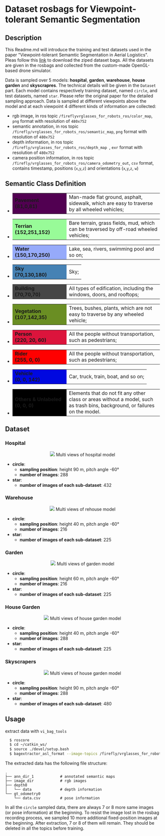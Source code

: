 # Dataset rosbags for Viewpoint-tolerant Semantic Segmentation

## Description

This Readme.md will introduce the training and test datasets used in the paper "Viewpoint-tolerant Semamtic Segmentation in Aerial Logistics". Pleas follow this [link](https://drive.google.com/drive/folders/1nPrOjodKeOEPm9Dvwt7ekm2NHuoDxGBF?usp=sharing) to download the ziped dataset bags. All the datasets are given in the rosbags and collected from the custom-made OpenGL-based drone simulator. 

Data is sampled over 5 models: **hospital**, **garden**, **warehouse**, **house garden** and **skyscrapres**. The technical details will be given in the `Dataset` part. Each model contains respectively training dataset, named `circle`, and test datasets, named `star`. Please refer the original paper for the detailed sampling approach. Data is sampled at different viewpoints above the model and at each viewpoint 4 different kinds of information are collected:
+ rgb image, in ros topic `/fireflyvrglasses_for_robots_ros/color_map`, `png` format with resolution of `480x752`
+ semantic annotation, in ros topic `/firefly/vrglasses_for_robots_ros/semantic_map`, `png` format with resolution of `480x752`
+ depth information, in ros topic `/firefly/vrglasses_for_robots_ros/depth_map `, `exr` format with resolution of `480x752`
+ camera position information, in ros topic `/firefly/vrglasses_for_robots_ros/camera_odometry_out`, `csv` format, contains timestamp, positions (`x`,`y`,`z`) and orientations (`x`,`y`,`z`, `w`)

## Semantic Class Definition

+ <table><tr><td bgcolor=#510051 width="160" height="30" > <b>Pavement <br>(81,0,81) </b> </td> <td>Man-made flat ground, asphalt, sidewalk, which are easy to traverse by all wheeled vehicles; </td></tr></table>  

+ <table><tr><td bgcolor=#98fb98 width="160" height="30"> <b>Terrian <br>(152,251,152) </b> </td> <td>Bare terrain, grass fields, mud, which can be traversed by off-road wheeled vehicles; </td></tr></table> 
+ <table><tr><td bgcolor=#96aafa width="160" height="30"> <b>Water <br>(150,170,250) </b> </td> <td> Lake, sea, rivers, swimming pool and so on; </td></tr></table> 

+ <table><tr><td bgcolor=#4682b4 width="160" height="30"> <b>Sky <br>(70,130,180) </b> </td> <td> Sky; </td></tr></table> 

+ <table><tr><td bgcolor=#464646 width="160" height="30"> <b>Building <br>(70,70,70) </b> </td> <td> All types of edification, including the windows, doors, and rooftops; </td></tr></table> 


+ <table><tr><td bgcolor=#6a8e23 width="160" height="30"> <b>Vegetation <br>(107,142,35) </b> </td> <td> Trees, bushes, plants, which are not easy to traverse by any wheeled vehicle; </td></tr></table> 

+ <table><tr><td bgcolor=#dc143c width="160" height="30"> <b>Person <br>(220, 20, 60) </b> </td> <td> All the people without transportation, such as pedestrians; </td></tr></table> 

+ <table><tr><td bgcolor=#ff000 width="160" height="30"> <b>Rider <br>(255, 0, 0) </b> </td> <td> All the people without transportation, such as pedestrians; </td></tr></table> 

+ <table><tr><td bgcolor=#0008e width="160" height="30"> <b>Vehicle <br>(0, 0, 142) </b> </td> <td> Car, truck, train, boat, and so on; </td></tr></table> 

+ <table><tr><td bgcolor=#00000 width="160" height="30"> <b>Others & Unlabeled <br> (0, 0, 0) </b> </td> <td> Elements that do not fit any other class or areas without a model, such as trash bins, background, or failures on the model. </td></tr></table> 


## Dataset

### Hospital

<div style="text-align: center;">
    <img src="https://drive.google.com/uc?id=1X7kRBN5lTNsEtw9z1VhVc_U-SF5UR5fP">
    Multi views of hospital model
</div>

+ **circle**:   
    * **sampling position**: height 90 m, pitch angle -60°
    * **number of images**: 288
+ **star**:
    * **number of images of each sub-dataset**: 432
### Warehouse

<div style="text-align: center;">
    <img src="https://drive.google.com/uc?id=1vSMVKEo7ZhFNKdgQGiTckumZ4-PcH2p7">
    Multi views of rehouse model
</div>

+ **circle**:   
    * **sampling position**: height 40 m, pitch angle -60°
    * **number of images**: 216
+ **star**:
    * **number of images of each sub-dataset**: 225

### Garden
<div style="text-align: center;">
    <img src="https://drive.google.com/uc?id=1o0CPzvpYe893KeJeVG6Iax7IIRxDL7vU">
    Multi views of garden model
</div>

+ **circle**:   
    * **sampling position**: height 60 m, pitch angle -60°
    * **number of images**: 216
+ **star**:
    * **number of images of each sub-dataset**: 225

### House Garden
<div style="text-align: center;">
    <img src="https://drive.google.com/uc?id=1f2bAvbpMNmRixs3PKreT_tpMspVrig8x">
    Multi views of house garden model
</div>

+ **circle**:   
    * **sampling position**: height 40 m, pitch angle -60°
    * **number of images**: 288
+ **star**:
    * **number of images of each sub-dataset**: 225
  
### Skyscrapers

<div style="text-align: center;">
    <img src="https://drive.google.com/uc?id=1Pm44d8o3x-6NfLAzPw2FYNMFdoa7Vvdi">
    Multi views of house garden model
</div>

+ **circle**:   
    * **sampling position**: height 90 m, pitch angle -60°
    * **number of images**: 288
+ **star**:
    * **number of images of each sub-dataset**: 480

## Usage

extract data with `vi_bag_tools`

```sh
  $ roscore
  $ cd ~/catkin_ws/
  $ source ./devel/setup.bash
  $ bagextractor_asl_format --image-topics /firefly/vrglasses_for_robots_ros/color_map --depth_map_topics /firefly/vrglasses_for_robots_ros/depth_map --semantic-topics /firefly/vrglasses_for_robots_ros/semantic_map --gt_odometry_topics /firefly/vi_sensor/ground_truth/odometry /firefly/vrglasses_for_robots_ros/camera_odometry_out --bag /media/2020-10-27-18-43-43.bag --output-folder /home/lucas/data/output_dir
```

The extracted data has the following file structure:  
```
.
├── ann_dir_1            # annotated semantic maps
├── image_dir            # rgb images
├── depth0             
│   └── data             # depth information
└── gt_odometry0  
    └── data.csv         # pose information
```
In all the `circle` sampled data, there are always 7 or 8 more same images (or pose information) at the beginning. To resist the image lost in the rosbag recording process, we sampled 10 more additional fixed-position images at the beginning. After extraction, 7 or 8 of them will remain. They should be deleted in all the topics before training.
